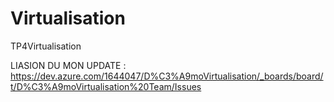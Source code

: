# Virtualisation
TP4Virtualisation


LIASION DU MON UPDATE : https://dev.azure.com/1644047/D%C3%A9moVirtualisation/_boards/board/t/D%C3%A9moVirtualisation%20Team/Issues
